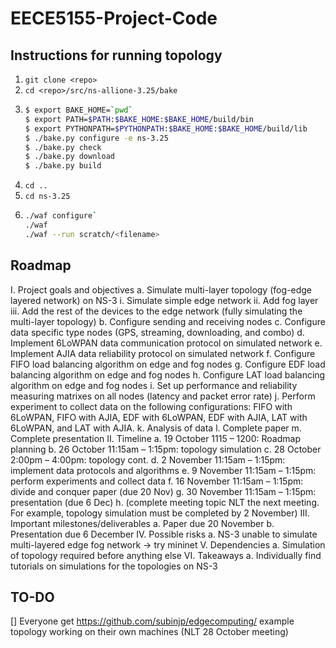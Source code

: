 # EECE5155-Project-Code

## Instructions for running topology
1. `git clone <repo>`
2. `cd <repo>/src/ns-allione-3.25/bake`
3. 	```bash
	$ export BAKE_HOME=`pwd`
	$ export PATH=$PATH:$BAKE_HOME:$BAKE_HOME/build/bin
	$ export PYTHONPATH=$PYTHONPATH:$BAKE_HOME:$BAKE_HOME/build/lib
	$ ./bake.py configure -e ns-3.25
	$ ./bake.py check
	$ ./bake.py download
	$ ./bake.py build
	```
4. `cd ..`
5. `cd ns-3.25`
6. 	```bash
	./waf configure`
	./waf
	./waf --run scratch/<filename>
	```
	
## Roadmap
I.	Project goals and objectives
	a.	Simulate multi-layer topology (fog-edge layered network) on NS-3 
		i.	Simulate simple edge network
		ii.	Add fog layer 
		iii.	Add the rest of the devices to the edge network (fully simulating the multi-layer topology)
	b.	Configure sending and receiving nodes
	c.	Configure data specific type nodes (GPS, streaming, downloading, and combo)
	d.	Implement 6LoWPAN data communication protocol on simulated network 
	e.	Implement AJIA data reliability protocol on simulated network
	f.	Configure FIFO load balancing algorithm on edge and fog nodes 
	g.	Configure EDF load balancing algorithm on edge and fog nodes
	h.	Configure LAT load balancing algorithm on edge and fog nodes
	i.	Set up performance and reliability measuring matrixes on all nodes (latency and packet error rate)
	j.	Perform experiment to collect data on the following configurations: FIFO with 6LoWPAN, FIFO with AJIA, EDF with 6LoWPAN, EDF with AJIA, LAT with 6LoWPAN, and LAT with AJIA.
	k.	Analysis of data
	l.	Complete paper
	m.	Complete presentation
II.	Timeline 
	a.	19 October 1115 – 1200: Roadmap planning
	b.	26 October 11:15am – 1:15pm: topology simulation 
	c.	28 October 2:00pm – 4:00pm: topology cont.
	d.	2 November 11:15am – 1:15pm: implement data protocols and algorithms
	e.	9 November 11:15am – 1:15pm: perform experiments and collect data
	f.	16 November 11:15am – 1:15pm: divide and conquer paper (due 20 Nov)
	g.	30 November 11:15am – 1:15pm: presentation (due 6 Dec)
	h.	(complete meeting topic NLT the next meeting. For example, topology simulation must be completed by 2 November)
III.	Important milestones/deliverables
	a.	Paper due 20 November
	b.	Presentation due 6 December
IV.	Possible risks
	a.	NS-3 unable to simulate multi-layered edge fog network -> try mininet 
V.	Dependencies
	a.	Simulation of topology required before anything else
VI.	Takeaways
	a.	Individually find tutorials on simulations for the topologies on NS-3 
	
## TO-DO
[] Everyone get https://github.com/subinjp/edgecomputing/ example topology working on their own machines (NLT 28 October meeting)

